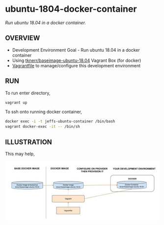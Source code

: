 # ubuntu-1804-docker-container

_Run ubuntu 18.04 in a docker container._

## OVERVIEW

* Development Environment Goal - Run ubuntu 18.04 in a docker container
* Using
  [tknerr/baseimage-ubuntu-18.04](https://app.vagrantup.com/tknerr/boxes/baseimage-ubuntu-18.04)
  Vagrant Box (for docker)
* [Vagrantfile](https://github.com/JeffDeCola/my-vagrant-boxes/blob/master/for-docker/ubuntu-1804-docker-container/Vagrantfile)
  to manage/configure this development environment

## RUN

To run enter directory,

```bash
vagrant up
```

To ssh onto running docker container,

```bash
docker exec -i -t jeffs-ubuntu-container /bin/bash
vagrant docker-exec -it -- /bin/sh
```

## ILLUSTRATION

This may help,

![IMAGE - ubuntu-1804-docker-container - IMAGE](../../docs/pics/ubuntu-1804-docker-container.jpg)